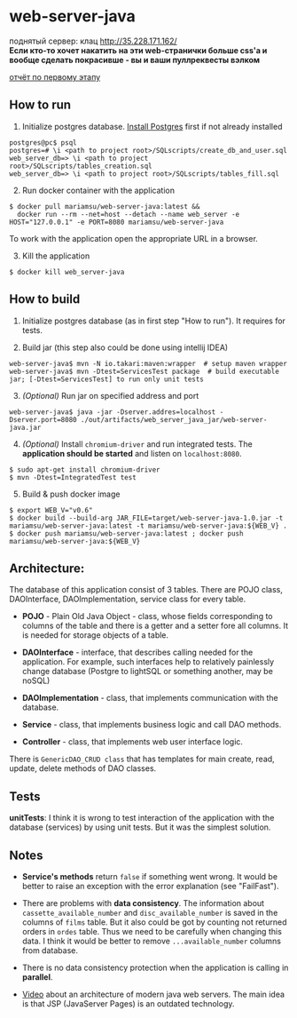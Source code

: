 # web-server-java

поднятый сервер: клац http://35.228.171.162/  
**Если кто-то хочет накатить на эти web-странички больше css'а и вообще сделать покрасивше - вы и ваши пуллреквесты вэлком**

[отчёт по первому этапу](./отчёт.md)

## How to run

1. Initialize postgres database.
   [Install Postgres](https://www.postgresql.org/download/linux/ubuntu/) first if not already installed

```shell
postgres@pc$ psql
postgres=# \i <path to project root>/SQLscripts/create_db_and_user.sql 
web_server_db=> \i <path to project root>/SQLscripts/tables_creation.sql
web_server_db=> \i <path to project root>/SQLscripts/tables_fill.sql 
```

2. Run docker container with the application

```shell
$ docker pull mariamsu/web-server-java:latest && 
  docker run --rm --net=host --detach --name web_server -e HOST="127.0.0.1" -e PORT=8080 mariamsu/web-server-java
```
To work with the application open the appropriate URL in a browser.

3. Kill the application

```shell
$ docker kill web_server-java
```

## How to build

1. Initialize postgres database (as in first step "How to run"). It requires for tests.

2. Build jar (this step also could be done using intellij IDEA)

```shell
web-server-java$ mvn -N io.takari:maven:wrapper  # setup maven wrapper
web-server-java$ mvn -Dtest=ServicesTest package  # build executable jar; [-Dtest=ServicesTest] to run only unit tests
```

3. *(Optional)* Run jar on specified address and port

```shell
web-server-java$ java -jar -Dserver.addres=localhost -Dserver.port=8080 ./out/artifacts/web_server_java_jar/web-server-java.jar
```

4. *(Optional)* Install `chromium-driver` and run integrated tests.
   The **application should be started** and listen on `localhost:8080`.

```shell
$ sudo apt-get install chromium-driver
$ mvn -Dtest=IntegratedTest test
```

5. Build & push docker image

```shell
$ export WEB_V="v0.6"
$ docker build --build-arg JAR_FILE=target/web-server-java-1.0.jar -t mariamsu/web-server-java:latest -t mariamsu/web-server-java:${WEB_V} .
$ docker push mariamsu/web-server-java:latest ; docker push mariamsu/web-server-java:${WEB_V}
```

## Architecture:

The database of this application consist of 3 tables. There are POJO class, DAOInterface, DAOImplementation, service
class for every table.

* **POJO** - Plain Old Java Object - class, whose fields corresponding to columns of the table and there is a getter and
  a setter fore all columns. It is needed for storage objects of a table.
* **DAOInterface** - interface, that describes calling needed for the application. For example, such interfaces help to
  relatively painlessly change database (Postgre to lightSQL or something another, may be noSQL)
* **DAOImplementation** - class, that implements communication with the database.
* **Service** - class, that implements business logic and call DAO methods.


* **Controller** - class, that implements web user interface logic.

There is `GenericDAO_CRUD class` that has templates for main create, read, update, delete methods of DAO classes.

## Tests

**unitTests**: I think it is wrong to test interaction of the application with the database (services) 
by using unit tests. But it was the simplest solution.

## Notes

* **Service's methods** return `false` if something went wrong. It would be better to raise an exception with the error
  explanation (see "FailFast").

* There are problems with **data consistency**. The information about `cassette_available_number`
  and `disc_available_number`
  is saved in the columns of `films` table. But it also could be got by counting not returned orders in `ordes` table.
  Thus we need to be carefully when changing this data. I think it would be better to remove `...available_number`
  columns from database.

* There is no data consistency protection when the application is calling in **parallel**.

* [Video](https://www.youtube.com/watch?v=H68EaWZvQtE) about an architecture of modern java web servers. 
  The main idea is that JSP (JavaServer Pages) is an outdated technology.
